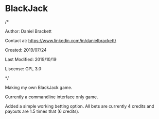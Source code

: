 # BlackJack

/*

Author:         Daniel Brackett

Contact at:     https://www.linkedin.com/in/danielbrackett/

Created:        2019/07/24

Last Modified:  2019/10/19 

Liscense:       GPL 3.0

*/

Making my own BlackJack game.

Currently a commandline interface only game. 

Added a simple working betting option. All bets are currently 4 credits and payouts are 1.5 times that (6 credits). 

